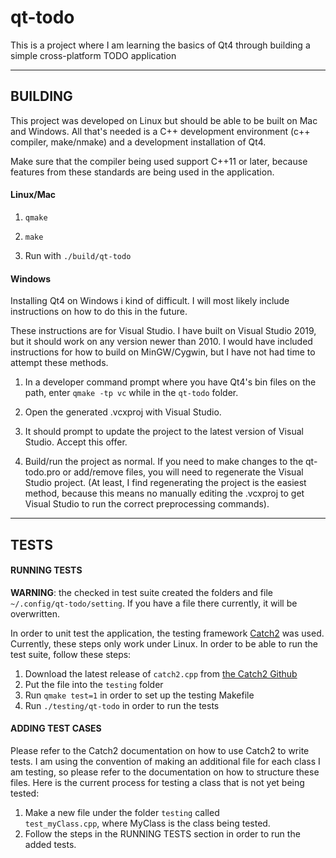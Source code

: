 # qt-todo

This is a project where I am learning the basics of Qt4 through building a
simple cross-platform TODO application

---

## BUILDING

This project was developed on Linux but should be able to be built on Mac and
Windows. All that's needed is a C++ development environment (c++ compiler,
make/nmake) and a development installation of Qt4.

Make sure that the compiler being used support C++11 or later, because features
from these standards are being used in the application.

#### Linux/Mac

1. `qmake`

2. `make`

3. Run with `./build/qt-todo`

#### Windows

Installing Qt4 on Windows i kind of difficult. I will most likely include
instructions on how to do this in the future.

These instructions are for Visual Studio. I have built on Visual Studio 2019, but
it should work on any version newer than 2010. I would have included instructions
for how to build on MinGW/Cygwin, but I have not had time to attempt these
methods.

1. In a developer command prompt where you have Qt4's bin files on the path,
   enter `qmake -tp vc` while in the `qt-todo` folder.

2. Open the generated .vcxproj with Visual Studio.

3. It should prompt to update the project to the latest version of Visual Studio.
   Accept this offer.

4. Build/run the project as normal. If you need to make changes to the qt-todo.pro
   or add/remove files, you will need to regenerate the Visual Studio project.
   (At least, I find regenerating the project is the easiest method, because this
   means no manually editing the .vcxproj to get Visual Studio to run the
   correct preprocessing commands).

---

## TESTS

#### RUNNING TESTS

__WARNING__: the checked in test suite created the folders and file
`~/.config/qt-todo/setting`. If you have a file there currently, it will be
overwritten.

In order to unit test the application, the testing framework 
[Catch2](https://github.com/catchorg/Catch2) was used. Currently, these steps
only work under Linux. In order to be able to run the test suite, follow these steps:

1. Download the latest release of `catch2.cpp` from
    [the Catch2 Github](https://github.com/catchorg/Catch2/releases)
2. Put the file into the `testing` folder
3. Run `qmake test=1` in order to set up the testing Makefile
4. Run `./testing/qt-todo` in order to run the tests

#### ADDING TEST CASES

Please refer to the Catch2 documentation on how to use Catch2 to write tests.
I am using the convention of making an additional file for each class I am
testing, so please refer to the documentation on how to structure these files.
Here is the current process for testing a class that is not yet being tested:

1. Make a new file under the folder `testing` called        
    `test_myClass.cpp`, where MyClass is the class being tested.
2. Follow the steps in the RUNNING TESTS section in order to run the added
    tests.
